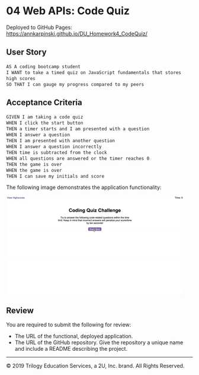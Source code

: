 # 04 Web APIs: Code Quiz

Deployed to GitHub Pages: https://annkarpinski.github.io/DU_Homework4_CodeQuiz/

## User Story

```
AS A coding bootcamp student
I WANT to take a timed quiz on JavaScript fundamentals that stores high scores
SO THAT I can gauge my progress compared to my peers
```

## Acceptance Criteria

```
GIVEN I am taking a code quiz
WHEN I click the start button
THEN a timer starts and I am presented with a question
WHEN I answer a question
THEN I am presented with another question
WHEN I answer a question incorrectly
THEN time is subtracted from the clock
WHEN all questions are answered or the timer reaches 0
THEN the game is over
WHEN the game is over
THEN I can save my initials and score
```

The following image demonstrates the application functionality:

![code quiz demo](./Assets/04-web-apis-homework-demo.gif)

## Review

You are required to submit the following for review:

- The URL of the functional, deployed application.
- The URL of the GitHub repository. Give the repository a unique name and include a README describing the project.

---

© 2019 Trilogy Education Services, a 2U, Inc. brand. All Rights Reserved.
